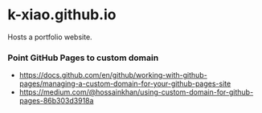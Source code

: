 # k-xiao.github.io
Hosts a portfolio website.

### Point GitHub Pages to custom domain
* https://docs.github.com/en/github/working-with-github-pages/managing-a-custom-domain-for-your-github-pages-site
* https://medium.com/@hossainkhan/using-custom-domain-for-github-pages-86b303d3918a
